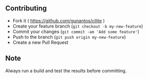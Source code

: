 ## Contributing

- Fork it ( https://github.com/gunantos/cilite )
- Create your feature branch (`git checkout -b my-new-feature`)
- Commit your changes (`git commit -am 'Add some feature'`)
- Push to the branch (`git push origin my-new-feature`)
- Create a new Pull Request

## Note



Always run a build and test the results before committing.